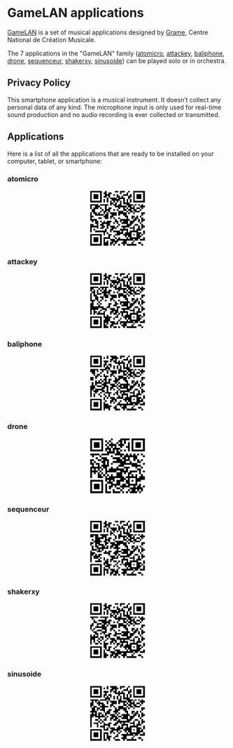 # GameLAN applications 

[GameLAN](https://github.com/grame-cncm/GameLAN) is a set of musical applications designed by [Grame](https://www.grame.fr), Centre National de Création Musicale. 

The 7 applications in the "GameLAN" family ([atomicro](#atomicro), [attackey](#attackey), [baliphone](#baliphone), [drone](#drone), [sequenceur](#sequenceur), [shakerxy](#shakerxy), [sinusoide](#sinusoide)) can be played solo or in orchestra.

## Privacy Policy 

This smartphone application is a ​musical instrument​. It doesn’t collect any personal data of any kind. The microphone input is only used for real-time sound production and no audio recording is ever collected or transmitted.

## Applications 

Here is a list of all the applications that are ready to be installed on your computer, tablet, or smartphone:

### atomicro
<center>
<div><a href="atomicro"><img  width="25%" class="mx-auto d-block" src="atomicro.png"></a>  </div>
</center>

### attackey
<center>
<div><a href="attackey"><img  width="25%" class="mx-auto d-block" src="attackey.png"></a>  </div>
</center>

### baliphone
<center>
<div><a href="baliphone"><img  width="25%" class="mx-auto d-block" src="baliphone.png"></a>  </div>
</center>

### drone
<center>
<div><a href="drone"><img  width="25%" class="mx-auto d-block" src="drone.png"></a>  </div>
</center>

### sequenceur
<center>
<div><a href="sequenceur"><img  width="25%" class="mx-auto d-block" src="sequenceur.png"></a>  </div>
</center>

### shakerxy
<center>
<div><a href="shakerxy"><img  width="25%" class="mx-auto d-block" src="shakerxy.png"></a>  </div>
</center>

### sinusoide
<center>
<div><a href="sinusoide"><img  width="25%" class="mx-auto d-block" src="sinusoide.png"></a>  </div>
</center>

